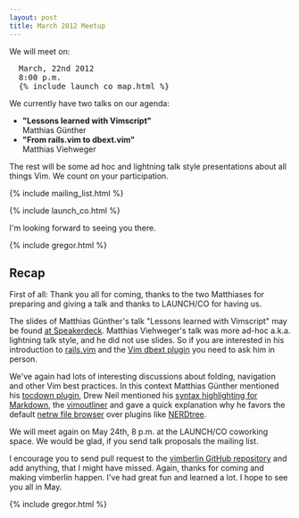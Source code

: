 ```yaml
---
layout: post
title: March 2012 Meetup
---
```


We will meet on:

<pre>
  March, 22nd 2012
  8:00 p.m.
  {% include launch_co_map.html %}</pre>

We currently have two talks on our agenda:

<ul>
  <li>
    <strong>"Lessons learned with Vimscript"</strong><br />
    Matthias Günther
  </li>
  <li>
    <strong>"From rails.vim to dbext.vim"</strong><br />
    Matthias Viehweger
</ul>

The rest will be some ad hoc and lightning talk style presentations about all things Vim. We count on your participation.

{% include mailing_list.html %}

{% include launch_co.html %}

I'm looking forward to seeing you there.

{% include gregor.html %}


## Recap

First of all: Thank you all for coming, thanks to the two Matthiases for preparing and giving a talk and thanks to
LAUNCH/CO for having us.

The slides of Matthias Günther's talk "Lessons learned with Vimscript" may be found
[at Speakerdeck](http://speakerdeck.com/u/wikimatze/p/lessons-learned-with-vimscript). Matthias Viehweger's talk was more
ad-hoc a.k.a. lightning talk style, and he did not use slides. So if you are interested in his introduction to
[rails.vim](https://github.com/tpope/vim-rails) and the
[Vim dbext plugin](http://www.vim.org/scripts/script.php?script_id=356) you need to ask him in person.

We've again had lots of interesting discussions about folding, navigation and other Vim best practices. In this context
Matthias Günther mentioned his [tocdown plugin](https://github.com/matthias-guenther/tocdown "tocdown plugin"), Drew
Neil mentioned his
[syntax highlighting for Markdown](https://github.com/nelstrom/dotfiles/blob/master/vim/ftplugin/markdown/folding.vim), the
[vimoutliner](https://github.com/nelstrom/dotfiles/tree/master/vim/bundle/vimoutliner) and gave a quick explanation why
he favors the default [netrw file browser](http://vimcasts.org/e/15) over plugins like
[NERDtree](https://github.com/scrooloose/nerdtree).

We will meet again on May 24th, 8 p.m. at the LAUNCH/CO coworking space. We would be glad, if you send talk proposals
the mailing list.

I encourage you to send pull request to the [vimberlin GitHub repository](https://github.com/vimberlin/vimberlin.de) and
add anything, that I might have missed.  Again, thanks for coming and making vimberlin happen. I've had great fun and
learned a lot. I hope to see you all in May.

{% include gregor.html %}
